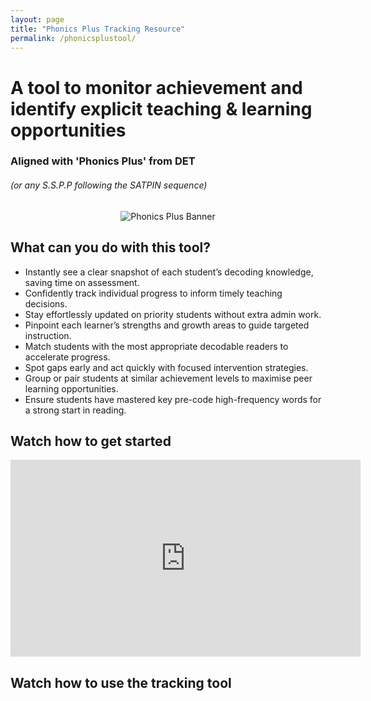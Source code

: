 ```yaml
---
layout: page
title: "Phonics Plus Tracking Resource"
permalink: /phonicsplustool/
---
```


# A tool to monitor achievement and identify explicit teaching & learning opportunities
### Aligned with 'Phonics Plus' from DET 
###### (or any S.S.P.P following the SATPIN sequence)

<p align="center">
  <img src="{{ '/assets/img/phonicsplusbanner.png' | relative_url }}" alt="Phonics Plus Banner" />
</p>

## What can you do with this tool?
- Instantly see a clear snapshot of each student’s decoding knowledge, saving time on assessment.
- Confidently track individual progress to inform timely teaching decisions.
- Stay effortlessly updated on priority students without extra admin work.
- Pinpoint each learner’s strengths and growth areas to guide targeted instruction.
- Match students with the most appropriate decodable readers to accelerate progress.
- Spot gaps early and act quickly with focused intervention strategies.
- Group or pair students at similar achievement levels to maximise peer learning opportunities.
- Ensure students have mastered key pre-code high-frequency words for a strong start in reading. 

## Watch how to get started
<iframe width="560" height="315" src="https://www.youtube.com/embed/dQw4w9WgXcQ?si=DsIudnEbD4oYo2UO" title="YouTube video player" frameborder="0" allow="accelerometer; autoplay; clipboard-write; encrypted-media; gyroscope; picture-in-picture; web-share" referrerpolicy="strict-origin-when-cross-origin" allowfullscreen></iframe>

## Watch how to use the tracking tool
